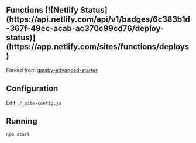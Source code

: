 <h2>Functions [![Netlify Status](https://api.netlify.com/api/v1/badges/6c383b1d-367f-49ec-acab-ac370c99cd76/deploy-status)](https://app.netlify.com/sites/functions/deploys)
</h2>

Forked from [gatsby-advanced-starter](https://github.com/Vagr9K/gatsby-advanced-starter/)

## Configuration

Edit `./_site-config.js`

## Running

```
npm start
```
